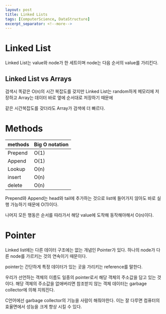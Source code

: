 ```yaml
---
layout: post
title: Linked Lists
tags: [ComputerScience, DataStructure]
excerpt_separator: <!--more-->
---
```


# Linked List

Linked List는 value와 node가 한 세트이며 node는 다음 순서의 value를 가리킨다.

<!--more-->

## Linked List vs Arrays

검색시 똑같은 O(n)의 시간 복잡도를 갖지만 Linked List는 random하게 메모리에 저장하고 Array는 데이터 바로 옆에 순서대로 저장하기 때문에

같은 시간복잡도를 갖더라도 Array가 검색에 더 빠르다.

# Methods

methods  | Big O notation
------------- | -------------
Prepend | O(1)
Append | O(1)
Lookup  | O(n)
insert | O(n)
delete | O(n)

Prepend와 Append는 head와 tail에 추가하는 것으로 list에 들어가지 않아도 바로 실행 가능하기 때문에 O(1)이다.

나머지 모든 행동은 순서를 따라가서 해당 value에 도착해 동작해야해서 O(n)이다.

# Pointer

Linked list에는 다른 데이터 구조에는 없는 개념인 Pointer가 있다. 하나의 node가 다른 node를 가르키는 것의 연속이기 때문이다.

pointer는 간단하게 특정 데이터가 있는 곳을 가리키는 reference를 말한다.

우리가 선언하는 객체의 이름도 일종의 pointer로서 해당 객체의 주소값을 담고 있는 것이다. 해당 객체의 주소값을 없애버리면 참조받지 않는 객체 데이터는 garbage collector에 의해 지워진다.

C언어에선 garbage collector의 기능을 사람이 해줘야한다. 이는 잘 다루면 컴퓨터의 효율면에서 성능을 크게 향상 시킬 수 있다.